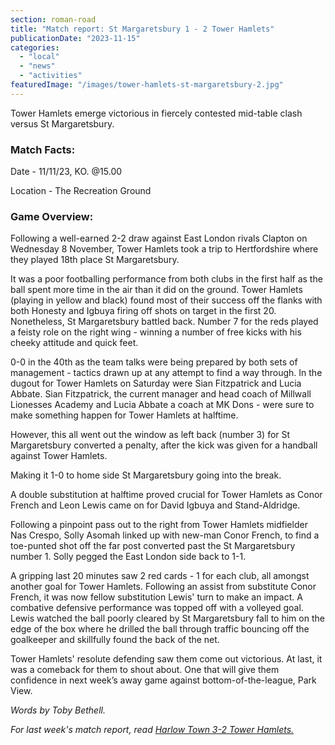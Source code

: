 ```yaml
---
section: roman-road
title: "Match report: St Margaretsbury 1 - 2 Tower Hamlets"
publicationDate: "2023-11-15"
categories: 
  - "local"
  - "news"
  - "activities"
featuredImage: "/images/tower-hamlets-st-margaretsbury-2.jpg"
---
```


Tower Hamlets emerge victorious in fiercely contested mid-table clash versus St Margaretsbury.

### Match Facts:

Date - 11/11/23, KO. @15.00

Location - The Recreation Ground

### Game Overview:

Following a well-earned 2-2 draw against East London rivals Clapton on Wednesday 8 November, Tower Hamlets took a trip to Hertfordshire where they played 18th place St Margaretsbury. 

It was a poor footballing performance from both clubs in the first half as the ball spent more time in the air than it did on the ground. Tower Hamlets (playing in yellow and black) found most of their success off the flanks with both Honesty and Igbuya firing off shots on target in the first 20. Nonetheless, St Margaretsbury battled back. Number 7 for the reds played a feisty role on the right wing - winning a number of free kicks with his cheeky attitude and quick feet.

0-0 in the 40th as the team talks were being prepared by both sets of management - tactics drawn up at any attempt to find a way through. In the dugout for Tower Hamlets on Saturday were Sian Fitzpatrick and Lucia Abbate. Sian Fitzpatrick, the current manager and head coach of Millwall Lionesses Academy and Lucia Abbate a coach at MK Dons - were sure to make something happen for Tower Hamlets at halftime. 

However, this all went out the window as left back (number 3) for St Margaretsbury converted a penalty, after the kick was given for a handball against Tower Hamlets.

Making it 1-0 to home side St Margaretsbury going into the break.

A double substitution at halftime proved crucial for Tower Hamlets as Conor French and Leon Lewis came on for David Igbuya and Stand-Aldridge. 

Following a pinpoint pass out to the right from Tower Hamlets midfielder Nas Crespo, Solly Asomah linked up with new-man Conor French, to find a toe-punted shot off the far post converted past the St Margaretsbury number 1. Solly pegged the East London side back to 1-1.

A gripping last 20 minutes saw 2 red cards - 1 for each club, all amongst another goal for Tower Hamlets. Following an assist from substitute Conor French, it was now fellow substitution Lewis' turn to make an impact. A combative defensive performance was topped off with a volleyed goal. Lewis watched the ball poorly cleared by St Margaretsbury fall to him on the edge of the box where he drilled the ball through traffic bouncing off the goalkeeper and skillfully found the back of the net.

Tower Hamlets' resolute defending saw them come out victorious. At last, it was a comeback for them to shout about. One that will give them confidence in next week’s away game against bottom-of-the-league, Park View. 

_Words by Toby Bethell._

_For last week's match report, read [Harlow Town 3-2 Tower Hamlets.](https://romanroadlondon.com/harlow-town-tower-hamlets-football-match-report/)_


[](https://romanroadlondon.com/harlow-town-tower-hamlets-football-match-report/)
